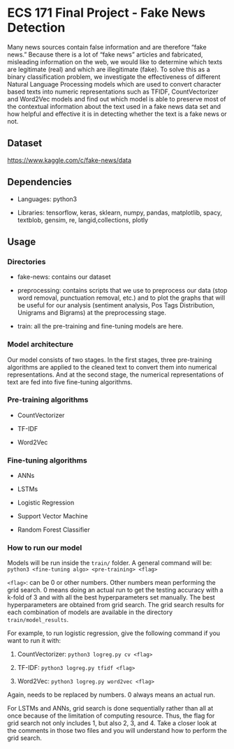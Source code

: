 # ECS 171 Final Project - Fake News Detection

Many news sources contain false information and are therefore “fake news.” 
Because there is a lot of “fake news” articles and fabricated,
misleading information on the web, we would like to determine which texts are
legitimate (real) and which are illegitimate (fake). To solve this as a binary 
classification problem, we investigate the effectiveness of different Natural 
Language Processing models which are used to convert character based texts into 
numeric representations such as TFIDF, CountVectorizer and Word2Vec models and 
find out which model is able to preserve most of the contextual information 
about the text used in a fake news data set and how helpful and effective it is 
in detecting whether the text is a fake news or not.


## Dataset
https://www.kaggle.com/c/fake-news/data

## Dependencies

* Languages: python3

* Libraries: tensorflow, keras, sklearn, numpy, pandas, matplotlib, spacy,
textblob, gensim, re, langid,collections, plotly

## Usage

### Directories

* fake-news: contains our dataset

* preprocessing: contains scripts that we use to preprocess our data (stop
word removal, punctuation removal, etc.) and to plot the graphs that will be
useful for our analysis (sentiment analysis, Pos Tags Distribution, Unigrams and Bigrams) at the preprocessing
stage.

* train: all the pre-training and fine-tuning models are here.

### Model architecture

Our model consists of two stages. In the first stages, three 
pre-training algorithms are applied to the cleaned text to convert them into
numerical representations. And at the second stage, the numerical 
representations of text are fed into five fine-tuning algorithms.

### Pre-training algorithms

* CountVectorizer

* TF-IDF

* Word2Vec

### Fine-tuning algorithms

* ANNs

* LSTMs

* Logistic Regression

* Support Vector Machine

* Random Forest Classifier

### How to run our model

Models will be run inside the `train/` folder.
A general command will be: `python3 <fine-tuning algo> <pre-training> <flag>`


`<flag>`: can be 0 or other numbers. Other numbers mean performing the 
grid search. 0 means doing an actual run to get the testing accuracy with
a k-fold of 3 and with all the best hyperparameters set manually. 
The best hyperparameters are obtained from grid search.
The grid search results for each combination of models are available
in the directory `train/model_results`.

For example, to run logistic regression, give the following command if you
want to run it with:
1. CountVectorizer: `python3 logreg.py cv <flag>`

2. TF-IDF: `python3 logreg.py tfidf <flag>`

3. Word2Vec: `python3 logreg.py word2vec <flag>`

Again, <flag> needs to be replaced by numbers. 0 always means an actual run.

For LSTMs and ANNs, grid search is done sequentially rather than all at once
because of the limitation of computing resource. Thus, the flag for grid search
not only includes 1, but also 2, 3, and 4. Take a closer look at the comments
in those two files and you will understand how to perform the grid search.


